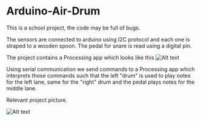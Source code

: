 # Arduino-Air-Drum

This is a school project, the code may be full of bugs.

The sensors are connected to arduino using I2C protocol and each one is straped to a wooden spoon. The pedal for snare is read using a digital pin.

The project contains a Processing app which looks like this ![Alt text](http://i.imgur.com/bOxbS46.pnge "Processing")

Using serial communication we send commands to a Processing app which interprets those commands such that the left "drum" is used to play notes for the left lane, same for the "right" drum and the pedal plays notes for the middle lane.

Relevant project picture.

![Alt text](http://i.imgur.com/8fCkSm8.jpg "Sorry for bad quality")

